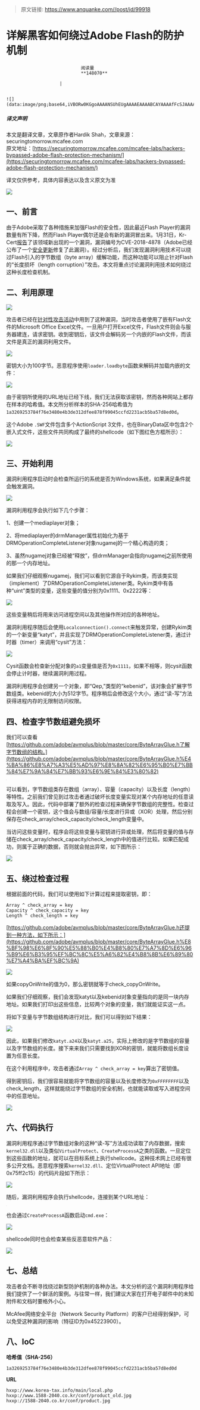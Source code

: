 > 原文链接: https://www.anquanke.com//post/id/99918 


# 详解黑客如何绕过Adobe Flash的防护机制


                                阅读量   
                                **148070**
                            
                        |
                        
                                                                                                                                    ![](data:image/png;base64,iVBORw0KGgoAAAANSUhEUgAAAAEAAAABCAYAAAAfFcSJAAAAAXNSR0IArs4c6QAAAARnQU1BAACxjwv8YQUAAAAJcEhZcwAADsQAAA7EAZUrDhsAAAANSURBVBhXYzh8+PB/AAffA0nNPuCLAAAAAElFTkSuQmCC)
                                                                                            



##### 译文声明

本文是翻译文章，文章原作者Hardik Shah，文章来源：securingtomorrow.mcafee.com
                                <br>原文地址：[https://securingtomorrow.mcafee.com/mcafee-labs/hackers-bypassed-adobe-flash-protection-mechanism/](https://securingtomorrow.mcafee.com/mcafee-labs/hackers-bypassed-adobe-flash-protection-mechanism/)

译文仅供参考，具体内容表达以及含义原文为准

[![](https://p1.ssl.qhimg.com/t014ec043b9202b6039.png)](https://p1.ssl.qhimg.com/t014ec043b9202b6039.png)



## 一、前言

由于Adobe采取了各种措施来加强Flash的安全性，因此最近Flash Player的漏洞数量有所下降，然而Flash Player偶尔还是会有新的漏洞冒出来。1月31日，Kr-Cert[报告](https://www.krcert.or.kr/data/secNoticeView.do?bulletin_writing_sequence=26998)了该领域新出现的一个漏洞，漏洞编号为CVE-2018-4878（Adobe已经公布了一个[安全更新](https://blogs.adobe.com/psirt/?p=1522)修复了此漏洞）。经过分析后，我们发现漏洞利用技术可以绕过Flash引入的字节数组（byte array）缓解功能，而这种功能可以阻止针对Flash的“长度损坏（length corruption）”攻击。本文将重点讨论漏洞利用技术如何绕过这种长度检查机制。



## 二、利用原理

[![](https://p0.ssl.qhimg.com/t0179f9486ec7895e62.png)](https://p0.ssl.qhimg.com/t0179f9486ec7895e62.png)

攻击者已经在[针对性攻击活动](https://helpx.adobe.com/security/products/flash-player/apsa18-01.html)中用到了这种漏洞，当时攻击者使用了嵌有Flash文件的Microsoft Office Excel文件。一旦用户打开Excel文件，Flash文件则会与服务器建连，请求密钥。收到密钥后，该文件会解码另一个内嵌的Flash文件，而该文件是真正的漏洞利用文件。

[![](https://p2.ssl.qhimg.com/t01e52dde2eaa4dc201.png)](https://p2.ssl.qhimg.com/t01e52dde2eaa4dc201.png)

密钥大小为100字节。恶意程序使用`loader.loadbyte`函数来解码并加载内嵌的文件：

[![](https://p5.ssl.qhimg.com/t01546340b1a4b3bf4f.png)](https://p5.ssl.qhimg.com/t01546340b1a4b3bf4f.png)

由于密钥所使用的URL地址已经下线，我们无法获取该密钥，然而各种网站上都存在样本的哈希值。本文所分析样本的SHA-256哈希值为`1a3269253784f76e3480e4b3de312dfee878f99045ccfd2231acb5ba57d8ed0d`。

这个Adobe `.SWF`文件包含多个ActionScript 3文件，也在BinaryData区中包含2个嵌入式文件，这些文件共同构成了最终的shellcode（如下图红色方框所示）：

[![](https://p3.ssl.qhimg.com/t018d79eb55f21e50a3.png)](https://p3.ssl.qhimg.com/t018d79eb55f21e50a3.png)



## 三、开始利用

漏洞利用程序启动时会检查所运行的系统是否为Windows系统，如果满足条件就会触发漏洞。

[![](https://p5.ssl.qhimg.com/t01d4f863d56de9f7f5.png)](https://p5.ssl.qhimg.com/t01d4f863d56de9f7f5.png)

漏洞利用程序会执行如下几个步骤：

1、创建一个mediaplayer对象；

2、将mediaplayer的drmManager属性初始化为基于DRMOperationCompleteListener对象nugamej的一个精心构造的类；

3、虽然nugamej对象已经被“释放”，但drmManager会指向nugamej之前所使用的那一个内存地址。

如果我们仔细观察nugamej，我们可以看到它源自于Rykim类，而该类实现（implement）了DRMOperationCompleteListener类。Rykim类中有各种“uint”类型的变量，这些变量的值分别为0x1111、0x2222等：

[![](https://p5.ssl.qhimg.com/t0166c18b87971ac898.png)](https://p5.ssl.qhimg.com/t0166c18b87971ac898.png)

这些变量稍后将用来访问进程空间以及其他操作所对应的各种地址。

漏洞利用程序随后会使用`Localconnection().connect`来触发异常，创建Rykim类的一个新变量“katyt”，并且实现了DRMOperationCompleteListener类，通过计时器（timer）来调用“cysit”方法：

[![](https://p1.ssl.qhimg.com/t01911eedf63b04f7ce.png)](https://p1.ssl.qhimg.com/t01911eedf63b04f7ce.png)

Cysit函数会检查新分配对象的`a1`变量值是否为`0x1111`，如果不相等，则cysit函数会停止计时器，继续漏洞利用过程。

漏洞利用程序会创建另一个对象，即“Qep,”类型的“kebenid”，该对象会扩展字节数组类。kebenid的大小为512字节。程序稍后会修改这个大小，通过“读-写”方法获得进程内存的无限制访问权限。



## 四、检查字节数组避免损坏

我们可以查看[https://github.com/adobe/avmplus/blob/master/core/ByteArrayGlue.h了解字节数组的结构。](https://github.com/adobe/avmplus/blob/master/core/ByteArrayGlue.h%E4%BA%86%E8%A7%A3%E5%AD%97%E8%8A%82%E6%95%B0%E7%BB%84%E7%9A%84%E7%BB%93%E6%9E%84%E3%80%82)

[![](data:image/png;base64,iVBORw0KGgoAAAANSUhEUgAAAAEAAAABCAYAAAAfFcSJAAAAAXNSR0IArs4c6QAAAARnQU1BAACxjwv8YQUAAAAJcEhZcwAADsQAAA7EAZUrDhsAAAANSURBVBhXYzh8+PB/AAffA0nNPuCLAAAAAElFTkSuQmCC)](https://p3.ssl.qhimg.com/t0131acfb1dc255979c.png)

可以看到，字节数组类存在数组（array）、容量（capacity）以及长度（length）等特性。之前我们曾见到过攻击者通过破坏长度变量实现对某个内存地址的任意读取及写入。因此，代码中部署了额外的检查过程来确保字节数组的完整性。检查过程会创建一个密钥，这个值会与数组/容量/长度进行异或（XOR）处理，然后分别保存在check_array/check_capacity/check_length变量中。

当访问这些变量时，程序会将这些变量与密钥进行异或处理，然后将变量的值与存储在check_array/check_capacity/check_length中的值进行比较。如果匹配成功，则属于正确的数据，否则就会抛出异常，如下图所示：

[![](https://p1.ssl.qhimg.com/t015dde0e189125113a.png)](https://p1.ssl.qhimg.com/t015dde0e189125113a.png)



## 五、绕过检查过程

根据前面的代码，我们可以使用如下计算过程来提取密钥，即：

```
Array ^ check_array = key
Capacity ^ check_capacity = key
Length ^ check_length = key
```

[https://github.com/adobe/avmplus/blob/master/core/ByteArrayGlue.h还提到一种方法，如下所示：](https://github.com/adobe/avmplus/blob/master/core/ByteArrayGlue.h%E8%BF%98%E6%8F%90%E5%88%B0%E4%B8%80%E7%A7%8D%E6%96%B9%E6%B3%95%EF%BC%8C%E5%A6%82%E4%B8%8B%E6%89%80%E7%A4%BA%EF%BC%9A)

[![](https://p5.ssl.qhimg.com/t019ca53b6447b749a0.png)](https://p5.ssl.qhimg.com/t019ca53b6447b749a0.png)

如果copyOnWrite的值为0，那么密钥就等于check_copyOnWrite。

如果我们仔细观察，我们会发现katyt以及kebenid对象变量指向的是同一块内存地址。如果我们打印出这些信息，比较两个对象的变量，我们就能证实这一点。

将如下变量与字节数组结构进行对比，我们可以得到如下结果：

[![](https://p5.ssl.qhimg.com/t01330b73537a056a5c.png)](https://p5.ssl.qhimg.com/t01330b73537a056a5c.png)

因此，如果我们修改`katyt.a24`以及`katyt.a25`，实际上修改的是字节数组的容量以及字节数组的长度。接下来来我们只需要找到XOR的密钥，就能将数组长度设置为任意长度。

在这个利用程序中，攻击者通过`Array ^ check_array = key`算出了密钥值。

得到密钥后，我们很容易就能将字节数组的容量以及长度修改为`0xFFFFFFFF`以及check_length，这样就能绕过字节数组的安全机制，也就能读取或写入进程空间中的任意地址。

[![](https://p2.ssl.qhimg.com/t01e871671d1e303a8b.png)](https://p2.ssl.qhimg.com/t01e871671d1e303a8b.png)



## 六、代码执行

漏洞利用程序通过字节数组对象的这种“读-写”方法成功读取了内存数据，搜索`kernel32.dll`以及类似`VirtualProtect`、`CreateProcessA`之类的函数。一旦定位到这些函数的地址，就可以在目标系统上执行shellcode。这种技术网上已经有很多公开文档。恶意程序搜索`kernel32.dll`、定位VirtualProtect API地址（即0x75ff2c15）的代码片段如下所示：

[![](https://p1.ssl.qhimg.com/t013f9ab7c652bea328.png)](https://p1.ssl.qhimg.com/t013f9ab7c652bea328.png)

随后，漏洞利用程序会执行shellcode，连接到某个URL地址：

[![](data:image/png;base64,iVBORw0KGgoAAAANSUhEUgAAAAEAAAABCAYAAAAfFcSJAAAAAXNSR0IArs4c6QAAAARnQU1BAACxjwv8YQUAAAAJcEhZcwAADsQAAA7EAZUrDhsAAAANSURBVBhXYzh8+PB/AAffA0nNPuCLAAAAAElFTkSuQmCC)](https://p1.ssl.qhimg.com/t0160c6003364b17159.png)

也会通过`CreateProcessA`函数启动`cmd.exe`：

[![](https://p2.ssl.qhimg.com/t01df2c3c44c29b3f46.png)](https://p2.ssl.qhimg.com/t01df2c3c44c29b3f46.png)

shellcode同时也会检查某些反恶意软件产品：

[![](https://p2.ssl.qhimg.com/t01508576e25792a378.png)](https://p2.ssl.qhimg.com/t01508576e25792a378.png)



## 七、总结

攻击者会不断寻找绕过新型防护机制的各种办法。本文分析的这个漏洞利用程序给我们提供了一个鲜活的案例。与往常一样，我们建议大家在打开电子邮件中的未知附件和文档时要格外小心。

McAfee网络安全平台（Network Security Platform）的客户已经得到保护，可以免受这种漏洞的影响（特征ID为0x45223900）。



## 八、IoC

**哈希值（SHA-256）**

```
1a3269253784f76e3480e4b3de312dfee878f99045ccfd2231acb5ba57d8ed0d
```

**URL**

```
hxxp://www.korea-tax.info/main/local.php
hxxp://www.1588-2040.co.kr/conf/product_old.jpg
hxxp://1588-2040.co.kr/conf/product.jpg
```
